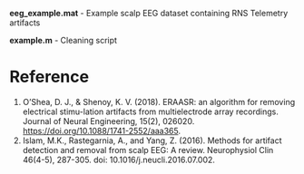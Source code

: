 **eeg_example.mat** - Example scalp EEG dataset containing RNS Telemetry artifacts

**example.m** - Cleaning script

# Reference
1.	O’Shea, D. J., & Shenoy, K. V. (2018). ERAASR: an algorithm for removing electrical stimu-lation artifacts from multielectrode array recordings. Journal of Neural Engineering, 15(2), 026020. https://doi.org/10.1088/1741-2552/aaa365.
2.	Islam, M.K., Rastegarnia, A., and Yang, Z. (2016). Methods for artifact detection and removal from scalp EEG: A review. Neurophysiol Clin 46(4-5), 287-305. doi: 10.1016/j.neucli.2016.07.002.

